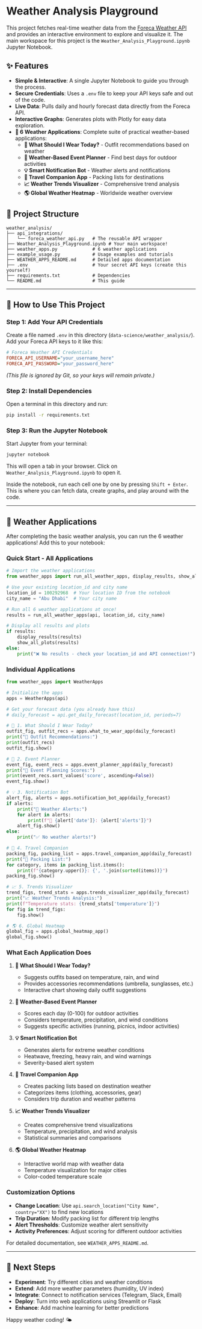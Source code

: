 # Weather Analysis Playground

This project fetches real-time weather data from the [Foreca Weather API](https://developer.foreca.com/) and provides an interactive environment to explore and visualize it. The main workspace for this project is the `Weather_Analysis_Playground.ipynb` Jupyter Notebook.

## ✨ Features

- **Simple & Interactive**: A single Jupyter Notebook to guide you through the process.
- **Secure Credentials**: Uses a `.env` file to keep your API keys safe and out of the code.
- **Live Data**: Pulls daily and hourly forecast data directly from the Foreca API.
- **Interactive Graphs**: Generates plots with Plotly for easy data exploration.
- **🌟 6 Weather Applications**: Complete suite of practical weather-based applications:
  - **🔮 What Should I Wear Today?** - Outfit recommendations based on weather
  - **📍 Weather-Based Event Planner** - Find best days for outdoor activities
  - **💡 Smart Notification Bot** - Weather alerts and notifications
  - **🎒 Travel Companion App** - Packing lists for destinations
  - **📈 Weather Trends Visualizer** - Comprehensive trend analysis
  - **🌎 Global Weather Heatmap** - Worldwide weather overview

## 📁 Project Structure

```
weather_analysis/
├── api_integrations/
│   └── foreca_weather_api.py   # The reusable API wrapper
├── Weather_Analysis_Playground.ipynb # Your main workspace!
├── weather_apps.py             # 6 weather applications
├── example_usage.py            # Usage examples and tutorials
├── WEATHER_APPS_README.md      # Detailed apps documentation
├── .env                        # Your secret API keys (create this yourself)
├── requirements.txt            # Dependencies
└── README.md                   # This guide
```

---

## 🚀 How to Use This Project

### Step 1: Add Your API Credentials

Create a file named `.env` in this directory (`data-science/weather_analysis/`). Add your Foreca API keys to it like this:

```ini
# Foreca Weather API Credentials
FORECA_API_USERNAME="your_username_here"
FORECA_API_PASSWORD="your_password_here"
```
*(This file is ignored by Git, so your keys will remain private.)*

### Step 2: Install Dependencies

Open a terminal in this directory and run:

```bash
pip install -r requirements.txt
```

### Step 3: Run the Jupyter Notebook

Start Jupyter from your terminal:

```bash
jupyter notebook
```

This will open a tab in your browser. Click on `Weather_Analysis_Playground.ipynb` to open it.

Inside the notebook, run each cell one by one by pressing `Shift + Enter`. This is where you can fetch data, create graphs, and play around with the code.

---

## 🌟 Weather Applications

After completing the basic weather analysis, you can run the 6 weather applications! Add this to your notebook:

### Quick Start - All Applications

```python
# Import the weather applications
from weather_apps import run_all_weather_apps, display_results, show_all_plots

# Use your existing location_id and city name
location_id = 100292968  # Your location ID from the notebook
city_name = "Abu Dhabi"  # Your city name

# Run all 6 weather applications at once!
results = run_all_weather_apps(api, location_id, city_name)

# Display all results and plots
if results:
    display_results(results)
    show_all_plots(results)
else:
    print("❌ No results - check your location_id and API connection!")
```

### Individual Applications

```python
from weather_apps import WeatherApps

# Initialize the apps
apps = WeatherApps(api)

# Get your forecast data (you already have this)
# daily_forecast = api.get_daily_forecast(location_id, periods=7)

# 🔮 1. What Should I Wear Today?
outfit_fig, outfit_recs = apps.what_to_wear_app(daily_forecast)
print("👕 Outfit Recommendations:")
print(outfit_recs)
outfit_fig.show()

# 📍 2. Event Planner
event_fig, event_recs = apps.event_planner_app(daily_forecast)
print("📅 Event Planning Scores:")
print(event_recs.sort_values('score', ascending=False))
event_fig.show()

# 💡 3. Notification Bot
alert_fig, alerts = apps.notification_bot_app(daily_forecast)
if alerts:
    print("🚨 Weather Alerts:")
    for alert in alerts:
        print(f"📅 {alert['date']}: {alert['alerts']}")
    alert_fig.show()
else:
    print("✅ No weather alerts!")

# 🎒 4. Travel Companion
packing_fig, packing_list = apps.travel_companion_app(daily_forecast)
print("🎒 Packing List:")
for category, items in packing_list.items():
    print(f"{category.upper()}: {', '.join(sorted(items))}")
packing_fig.show()

# 📈 5. Trends Visualizer
trend_figs, trend_stats = apps.trends_visualizer_app(daily_forecast)
print("📈 Weather Trends Analysis:")
print(f"Temperature stats: {trend_stats['temperature']}")
for fig in trend_figs:
    fig.show()

# 🌎 6. Global Heatmap
global_fig = apps.global_heatmap_app()
global_fig.show()
```

### What Each Application Does

1. **🔮 What Should I Wear Today?**
   - Suggests outfits based on temperature, rain, and wind
   - Provides accessories recommendations (umbrella, sunglasses, etc.)
   - Interactive chart showing daily outfit suggestions

2. **📍 Weather-Based Event Planner**
   - Scores each day (0-100) for outdoor activities
   - Considers temperature, precipitation, and wind conditions
   - Suggests specific activities (running, picnics, indoor activities)

3. **💡 Smart Notification Bot**
   - Generates alerts for extreme weather conditions
   - Heatwave, freezing, heavy rain, and wind warnings
   - Severity-based alert system

4. **🎒 Travel Companion App**
   - Creates packing lists based on destination weather
   - Categorizes items (clothing, accessories, gear)
   - Considers trip duration and weather patterns

5. **📈 Weather Trends Visualizer**
   - Creates comprehensive trend visualizations
   - Temperature, precipitation, and wind analysis
   - Statistical summaries and comparisons

6. **🌎 Global Weather Heatmap**
   - Interactive world map with weather data
   - Temperature visualization for major cities
   - Color-coded temperature scale

### Customization Options

- **Change Location**: Use `api.search_location("City Name", country="XX")` to find new locations
- **Trip Duration**: Modify packing list for different trip lengths
- **Alert Thresholds**: Customize weather alert sensitivity
- **Activity Preferences**: Adjust scoring for different outdoor activities

For detailed documentation, see `WEATHER_APPS_README.md`.

---

## 🎯 Next Steps

- **Experiment**: Try different cities and weather conditions
- **Extend**: Add more weather parameters (humidity, UV index)
- **Integrate**: Connect to notification services (Telegram, Slack, Email)
- **Deploy**: Turn into web applications using Streamlit or Flask
- **Enhance**: Add machine learning for better predictions

Happy weather coding! 🌤️